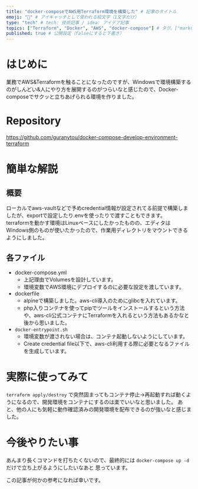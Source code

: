 ```yaml
---
title: "docker-composeでAWS用Terraform環境を構築した" # 記事のタイトル
emoji: "🐋" # アイキャッチとして使われる絵文字（1文字だけ）
type: "tech" # tech: 技術記事 / idea: アイデア記事
topics: ["Terraform", "Docker", "AWS", "docker-compose"] # タグ。["markdown", "rust", "aws"]のように指定する
published: true # 公開設定（falseにすると下書き）
---
```


# はじめに
業務でAWS&Terraformを触ることになったのですが、Windowsで環境構築するのがしんどい&人にやり方を展開するのがつらいなと感じたので、Docker-composeでサクッと立ちあげられる環境を作りました。

# Repository
https://github.com/guranytou/docker-compose-develop-environment-terraform

# 簡単な解説
## 概要
ローカルでaws-vaultなどで予めcredential情報が設定されてる前提で構築しましたが、exportで設定したり.envを使ったりで渡すこともできます。  
terraformを動かす環境はLinuxベースにしたかったものの、エディタはWindows側のものが使いたかったので、作業用ディレクトリをマウントできるようにしました。


## 各ファイル
- docker-compose.yml
    - 上記理由でVolumesを設計しています。
    - 環境変数でAWS環境にデプロイするのに必要な設定を渡しています。
- dockerfile
    - alpineで構築しました。aws-cli導入のためにglibcを入れています。
    - php入りコンテナを使ってpipでツールをインストールするという方法や、aws-cli公式コンテナにTerraformを入れるという方法もあるかなと後から思いました。
-  `docker-entrypoint.sh`
    - 環境変数が渡されない場合は、コンテナ起動しないようにしています。
    - Create credential file以下で、aws-cli利用する際に必要となるファイルを生成しています。

# 実際に使ってみて
`terraform apply/destroy` で突然固まってもコンテナ停止→再起動すれば動くようになるので、開発環境をコンテナにするのは楽でいいなと思いました。
あと、他の人にも気軽に動作確認済みの開発環境を配布できるのが強いなと感じました。

# 今後やりたい事
あんまり長くコマンドを打ちたくないので、最終的には `docker-compose up -d`だけで立ち上がるようにしたいなあと
思っています。

この記事が何かの参考になれば幸いです。

